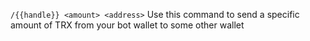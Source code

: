 
`/{{handle}} <amount> <address>`
Use this command to send a specific amount of TRX from your bot wallet to some other wallet